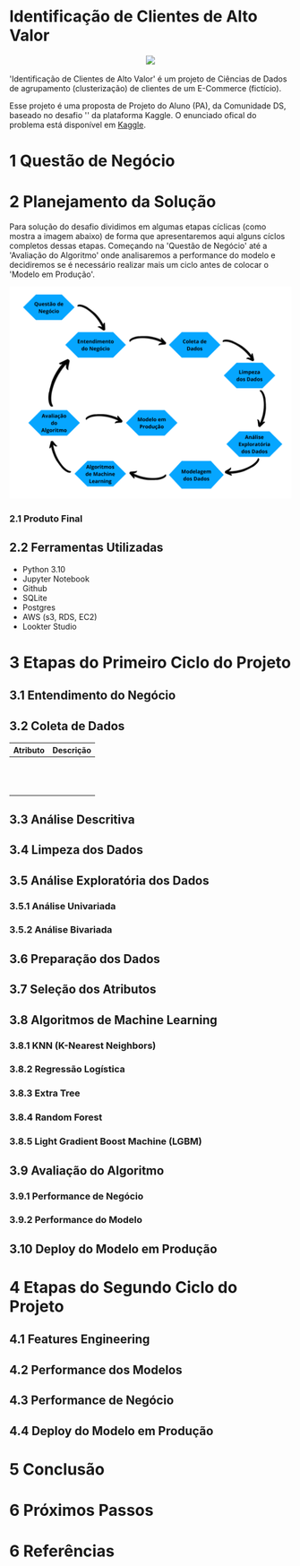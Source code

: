# Identificação de Clientes de Alto Valor

<p align="center">
  <img src="https://altamiraweb.net/wp-content/uploads/2020/07/tipos-de-clientes-y-como-tratarlos-1024x649.jpg" />
</p>

'Identificação de Clientes de Alto Valor' é um projeto de Ciências de Dados de agrupamento (clusterização) de clientes de um E-Commerce (fictício).

Esse projeto é uma proposta de Projeto do Aluno (PA), da Comunidade DS, baseado no desafio '' da plataforma Kaggle. O enunciado ofical do problema está disponível em [Kaggle]().

# 1 Questão de Negócio



# 2 Planejamento da Solução

Para solução do desafio dividimos em algumas etapas cíclicas (como mostra a imagem abaixo) de forma que apresentaremos aqui alguns cíclos completos dessas etapas. Começando na 'Questão de Negócio' até a 'Avaliação do Algoritmo' onde analisaremos a performance do modelo e decidiremos se é necessário realizar mais um ciclo antes de colocar o 'Modelo em Produção'.

![alt text](https://github.com/jonasbarletta/ds_em_producao/blob/main/img/Questao%20de%20Negocio%20(1).png)

### 2.1 Produto Final


## 2.2 Ferramentas Utilizadas
- Python 3.10
- Jupyter Notebook
- Github
- SQLite
- Postgres
- AWS (s3, RDS, EC2)
- Lookter Studio


# 3 Etapas do Primeiro Ciclo do Projeto

## 3.1 Entendimento do Negócio


## 3.2 Coleta de Dados



| Atributo                          | Descrição |  
| --------------------------------  | --------- |
|                                   |  |   
|                                   |  |
|                                   |  |
|                                   |   |
|                                   | |
|                                   | |
|                                   |   |
|                                   |  |
|                                   | |
|                                   |  |
|                                   |  |
|                                   |  |
|                                   |  |


## 3.3 Análise Descritiva



## 3.4 Limpeza dos Dados


## 3.5 Análise Exploratória dos Dados

### 3.5.1 Análise Univariada



### 3.5.2 Análise Bivariada


## 3.6 Preparação dos Dados


## 3.7 Seleção dos Atributos



## 3.8 Algoritmos de Machine Learning



### 3.8.1 KNN (K-Nearest Neighbors)



### 3.8.2 Regressão Logística


### 3.8.3 Extra Tree 


### 3.8.4 Random Forest



### 3.8.5 Light Gradient Boost Machine (LGBM)


## 3.9 Avaliação do Algoritmo

### 3.9.1 Performance de Negócio


### 3.9.2 Performance do Modelo


## 3.10 Deploy do Modelo em Produção



# 4 Etapas do Segundo Ciclo do Projeto

## 4.1 Features Engineering 

## 4.2 Performance dos Modelos

## 4.3 Performance de Negócio

## 4.4 Deploy do Modelo em Produção

# 5 Conclusão

# 6 Próximos Passos
 
# 6 Referências


